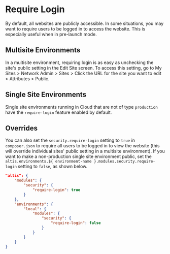 # Require Login

By default, all websites are publicly accessible. In some situations, you may want to require users to be logged in to access the website. This is especially useful when in pre-launch mode.

## Multisite Environments

In a multisite environment, requiring login is as easy as unchecking the site's public setting in the Edit Site screen. To access this setting, go to My Sites > Network Admin > Sites > Click the URL for the site you want to edit > Attributes > Public.

## Single Site Environments

Single site environments running in Cloud that are not of type `production` have the `require-login` feature enabled by default.

## Overrides

You can also set the `security.require-login` setting to `true` in `composer.json` to require all users to be logged in to view the website (this will override individual sites' public setting in a multisite environment). If you want to make a non-production single site environment public, set the `altis.environments.${ environment-name }.modules.security.require-login` setting to `false`, as shown below.

```json
"altis": {
	"modules": {
		"security": {
			"require-login": true
		}
	},
	"environments": {
		"local": {
			"modules": {
				"security": {
					"require-login": false
				}
			}
		}
	}
}
```
